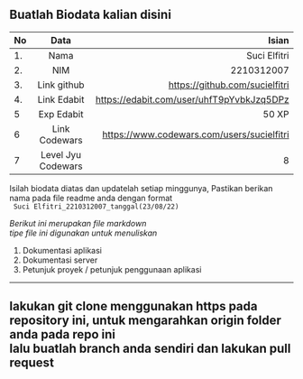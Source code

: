 **Buatlah Biodata kalian disini** <br />
----------------------------------------
|No | Data  | Isian|
|---|:-------:|------:|
|1. |Nama     |   Suci Elfitri    |
|2.| NIM        |  2210312007     |
|3. |Link github | https://github.com/sucielfitri     |
|4.| Link Edabit | https://edabit.com/user/uhfT9pYvbkJzq5DPz     |
|5|Exp Edabit   |  50 XP   |
|6| Link Codewars|    https://www.codewars.com/users/sucielfitri  |
|7| Level Jyu Codewars| 8 |

Isilah biodata diatas dan updatelah setiap minggunya,
Pastikan berikan nama pada file readme anda dengan format <br/>
`
Suci Elfitri_2210312007_tanggal(23/08/22)` 

*Berikut ini merupakan file markdown <br/> tipe file ini digunakan untuk menuliskan*
1. Dokumentasi aplikasi
2. Dokumentasi server
3. Petunjuk proyek / petunjuk penggunaan aplikasi
----
**lakukan git clone menggunakan https pada repository ini, untuk mengarahkan origin folder anda pada repo ini<br/> lalu buatlah branch anda sendiri dan lakukan pull request**
----
